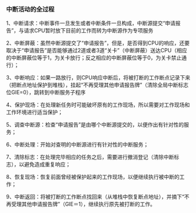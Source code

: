 





### 中断活动的全过程



1、中断请求：中断事件一旦发生或者中断条件一旦构成，中断源提交“申请报告”，与请求CPU暂时放下目前的工作而转为中断源作为专项服务

2、中断屏蔽：虽然中断源提交了“申请报告”，但是，是否得到CPU的响应，还要取决于“申请报告”是否能够通过2道或者3道“关卡”（中断屏蔽）送达CPU（相应的中断屏蔽位等于1，为关卡放行；反之相应的中断屏蔽位等于0，为关卡禁止通行）；

3、中断响应：如果一路放行，则CPU响应中断后，将被打断的工作断点记录下来（把断点地址保护到堆栈），挂起“不再受理其他申请报告牌”（清除全局中断标志位GIE=0），跳转到中断服务子程序

4、保护现场：在处理新任务时可能破坏原有的工作现场，所以需要对工作现场和工作环境进行适当保护；

5、调查中断源：检查“申请报告”是由哪个中断源提交的，以便作出有针对性的服务；

6、中断处理：开始对查明的中断源进行有针对性的中断服务；

7、清除标志：在处理完毕相应的任务之后，需要进行撤消登记（清除中断标志），以避免造成重复响应；

8、恢复现场：恢复前面曾经被保护起来的工作现场，以便继续执行被中断的工作；

9、中断返回：将被打断的工作断点找回来（从堆栈中恢复断点地址），并摘下“不再受理其他申请报告牌”（GIE＝1），继续执行原先被打断的工作。